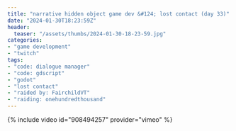 ```yaml
---
title: "narrative hidden object game dev &#124; lost contact (day 33)"
date: "2024-01-30T18:23:59Z"
header:
  teaser: "/assets/thumbs/2024-01-30-18-23-59.jpg"
categories:
- "game development"
- "twitch"
tags:
- "code: dialogue manager"
- "code: gdscript"
- "godot"
- "lost contact"
- "raided by: FairchildVT"
- "raiding: onehundredthousand"
---
```

{% include video id="908494257" provider="vimeo" %}
